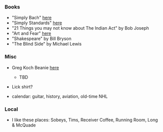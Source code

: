
### Books

* "Simply Bach" [here](https://www.amazon.ca/Simply-Bach-Johann-Sebastian-Masterpieces/dp/0739051822/ref=sr_1_1?dchild=1&keywords=simply+bach&qid=1605360921&s=books&sr=1-1)
* "Simply Standards" [here](https://www.amazon.ca/Simply-Standards-Popular-Classics-Piano/dp/0739050176/ref=sr_1_1?dchild=1&keywords=simply+standards&qid=1605361164&s=books&sr=1-1)
* "21 Things you may not know about The Indian Act" by Bob Joseph
* "Art and Fear" [here](https://www.amazon.ca/Art-Fear-Observations-Rewards-Artmaking/dp/0961454733)
* "Shakespeare" by Bill Bryson 
* "The Blind Side" by Michael Lewis

### Misc

* Greg Koch Beanie [here](https://www.gregkoch.com/store/p57/Gristle_Beanies.html)
    - TBD 
* Lick shirt?

* calendar: guitar, history, aviation, old-time NHL 

### Local

* I like these places: Sobeys, Tims, Receiver Coffee, Running Room, Long & McQuade

